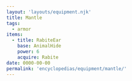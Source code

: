 ```yaml
---
layout: 'layouts/equipment.njk'
title: Mantle
tags:
  - armor
items:
  - title: RabiteEar
    base: AnimalHide
    power: 6
    acquire: Rabite
date: 0000-00-00
permalink: 'encyclopedias/equipment/mantle/'
---
```

